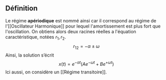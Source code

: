 ## Définition
Le régime **apériodique** est nommé ainsi car il correspond au régime de l'[[Oscillateur Harmonique]] pour lequel l'amortissement est plus fort que l'oscillation. On obtiens alors deux racines réelles a l'équation caractéristique, notées $r_1, r_2$. 
$$
r_{12} = -\alpha \pm \omega
$$
Ainsi, la solution s’écrit 
$$
x(t) = e^{-\alpha t} (Ae^{-\omega t} + Be^{+\omega t})
$$
Ici aussi, on considère un [[Régime transitoire]].